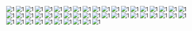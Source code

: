 ![1](https://i.ibb.co/S7KzL8Y/vtm04p.png)
![1](https://64.media.tumblr.com/a97856e38a3b8d8a06d99b10f8305770/db3003639f40a3b6-e6/s640x960/0e95c7b89fb578a800a1c0a4535af768fee769c0.pnj)
![1](https://i.ibb.co/bPG7KPG/Untitled35-20240525195719.png)
![1](https://i.ibb.co/4WwC8jm/Untitled35-20240525200006.png)
![1](https://i.ibb.co/rxpgCwH/Untitled35-20240525200309.png)
![1](https://i.ibb.co/xDD0mmL/Untitled35-20240525200851.png)
![1](https://i.ibb.co/XFXXjgg/Untitled35-20240525201311.png)
![1](https://i.ibb.co/PZMwfKk/Untitled35-20240525201509.png)
![1](https://64.media.tumblr.com/d95e38cb60b1e1a53cf2e887b34f5998/db39dd46a5085091-21/s100x200/6f5ff5dedb7ab03b61e0bb37e8d2b3679f7f6d57.pnj)
![1](https://i.ibb.co/nbdxZrG/Untitled70-20231116094239.png)
![1](https://64.media.tumblr.com/29e5112e70f150e13d2de67c769549da/bfaaeb60d3ffc0b4-e1/s100x200/0a1b3b5a9ac4f758e4c6b9ea3fa99ab1080f66e8.pnj)
![1](https://64.media.tumblr.com/46c9c1b5c8b776fda2cd421a2f835a93/c937cea2bae71fd6-49/s100x200/63a4e3a5d82066fbc4ab06b7f036065f8424796e.pnj)
![1](https://64.media.tumblr.com/37fb88a489b029ebadcce3baa19da34c/0849fa6899c3a334-89/s100x200/4e8623471ab52f1a279024ab24a84566890fa3db.pnj)
![1](https://images-wixmp-ed30a86b8c4ca887773594c2.wixmp.com/f/528e458b-6d3e-41d1-aa13-9ce94a1255e7/d2neomm-ed83314d-153e-4f2f-9c05-7af0362ea25b.gif?token=eyJ0eXAiOiJKV1QiLCJhbGciOiJIUzI1NiJ9.eyJzdWIiOiJ1cm46YXBwOjdlMGQxODg5ODIyNjQzNzNhNWYwZDQxNWVhMGQyNmUwIiwiaXNzIjoidXJuOmFwcDo3ZTBkMTg4OTgyMjY0MzczYTVmMGQ0MTVlYTBkMjZlMCIsIm9iaiI6W1t7InBhdGgiOiJcL2ZcLzUyOGU0NThiLTZkM2UtNDFkMS1hYTEzLTljZTk0YTEyNTVlN1wvZDJuZW9tbS1lZDgzMzE0ZC0xNTNlLTRmMmYtOWMwNS03YWYwMzYyZWEyNWIuZ2lmIn1dXSwiYXVkIjpbInVybjpzZXJ2aWNlOmZpbGUuZG93bmxvYWQiXX0.iw9XaN19EoEM0Z2LOhgxW3umq5ZMZfxWktILo_2XpmI)
![1](https://i.ibb.co/g91BtKd/d1v0v73-51bed4e1-8a79-4ef4-a63c-5203069b353a.gif)
![1](https://images-wixmp-ed30a86b8c4ca887773594c2.wixmp.com/f/c89070d8-e45b-4196-b7a2-4f9222137f03/d30sxng-373e5fd4-befb-42f1-9852-07a7aea21d4e.png?token=eyJ0eXAiOiJKV1QiLCJhbGciOiJIUzI1NiJ9.eyJzdWIiOiJ1cm46YXBwOjdlMGQxODg5ODIyNjQzNzNhNWYwZDQxNWVhMGQyNmUwIiwiaXNzIjoidXJuOmFwcDo3ZTBkMTg4OTgyMjY0MzczYTVmMGQ0MTVlYTBkMjZlMCIsIm9iaiI6W1t7InBhdGgiOiJcL2ZcL2M4OTA3MGQ4LWU0NWItNDE5Ni1iN2EyLTRmOTIyMjEzN2YwM1wvZDMwc3huZy0zNzNlNWZkNC1iZWZiLTQyZjEtOTg1Mi0wN2E3YWVhMjFkNGUucG5nIn1dXSwiYXVkIjpbInVybjpzZXJ2aWNlOmZpbGUuZG93bmxvYWQiXX0.3VsJRehBfnh7HOjswEJGmnZ51qPR5m8pbOEb61jxKEc)
![1](https://images-wixmp-ed30a86b8c4ca887773594c2.wixmp.com/f/63db4f56-90d3-4d08-ab99-c0c1b9497987/d5wvtt7-6807f0c9-41e1-43ba-a49e-f14dfeff52a8.jpg/v1/fill/w_99,h_57,q_75,strp/laughing_jack_stamp_by_snuffbomb_d5wvtt7-fullview.jpg?token=eyJ0eXAiOiJKV1QiLCJhbGciOiJIUzI1NiJ9.eyJzdWIiOiJ1cm46YXBwOjdlMGQxODg5ODIyNjQzNzNhNWYwZDQxNWVhMGQyNmUwIiwiaXNzIjoidXJuOmFwcDo3ZTBkMTg4OTgyMjY0MzczYTVmMGQ0MTVlYTBkMjZlMCIsIm9iaiI6W1t7ImhlaWdodCI6Ijw9NTciLCJwYXRoIjoiXC9mXC82M2RiNGY1Ni05MGQzLTRkMDgtYWI5OS1jMGMxYjk0OTc5ODdcL2Q1d3Z0dDctNjgwN2YwYzktNDFlMS00M2JhLWE0OWUtZjE0ZGZlZmY1MmE4LmpwZyIsIndpZHRoIjoiPD05OSJ9XV0sImF1ZCI6WyJ1cm46c2VydmljZTppbWFnZS5vcGVyYXRpb25zIl19.fX9opjk33bmk0JoLpONHExZeYme9h-dGiArKxQSmvGQ)
![1](https://64.media.tumblr.com/9c06c3d59857450b78559049b1d237cc/bfaaeb60d3ffc0b4-58/s250x400/2a272f1034d16c9ba5cfbcb5ee2aa08084c8a570.jpg)
![1](https://64.media.tumblr.com/a550c79b54eba9140841fcd2499b92f5/b1a413bd901573a8-dd/s100x200/364e0043aed5c2ca8a455b4187a61c2d77c678f6.pnj)
![1](https://64.media.tumblr.com/fd523467adb75007dac634ba170c27c9/b1a413bd901573a8-a8/s100x200/7755d8f9b7a19503c389d63c44f619bec5dc5f51.pnj)
![1](https://64.media.tumblr.com/b585fc3316a12e75eb182e5fb0555fbb/3d6401459b86f3e9-ac/s100x200/f0752a293ef769cc971f88935f9d4a2a4b7157b5.pnj)
![1](https://64.media.tumblr.com/7fd18ac427f83b74b14770e2e509976c/e33f34dc8b4bdcd4-36/s100x200/bd37b2f8bcc2ad647b349408365aecc12d4e90e9.gifv)
![1](https://images-wixmp-ed30a86b8c4ca887773594c2.wixmp.com/f/db522eab-624e-410d-af97-34d3ffa40c67/d2iu4do-994dee8f-2110-4e81-9cae-5e7767290fd2.png?token=eyJ0eXAiOiJKV1QiLCJhbGciOiJIUzI1NiJ9.eyJzdWIiOiJ1cm46YXBwOjdlMGQxODg5ODIyNjQzNzNhNWYwZDQxNWVhMGQyNmUwIiwiaXNzIjoidXJuOmFwcDo3ZTBkMTg4OTgyMjY0MzczYTVmMGQ0MTVlYTBkMjZlMCIsIm9iaiI6W1t7InBhdGgiOiJcL2ZcL2RiNTIyZWFiLTYyNGUtNDEwZC1hZjk3LTM0ZDNmZmE0MGM2N1wvZDJpdTRkby05OTRkZWU4Zi0yMTEwLTRlODEtOWNhZS01ZTc3NjcyOTBmZDIucG5nIn1dXSwiYXVkIjpbInVybjpzZXJ2aWNlOmZpbGUuZG93bmxvYWQiXX0.qPSgIh-vOnqji9iAMUPPD4n_xcsUd2eZEwKkXZt6-WA)
![1](https://64.media.tumblr.com/1d380656fedc9bf2c52310a21afda7de/efb93e9c593a1dd7-c1/s100x200/798deb8ade265031cb2c40582b94bb7bc572df9b.pnj)
![1](https://64.media.tumblr.com/20655ccf6cbe1ba67de4e5b604b26c05/2be3d7b7e3b8925d-0d/s100x200/190d42a4550e0c6030cc246e1bb69b97349c4dfe.gifv)
![1](https://64.media.tumblr.com/9d51e9710d24283290d83c095614f818/2be3d7b7e3b8925d-67/s100x200/21238fd5b8b00e8e41b7bfb3d313f36b0a212cb9.gifv)
![1](https://64.media.tumblr.com/4db4bf32b7d738f8da628d2c5fca6a32/f1413ef45abf2485-d7/s100x200/4ca828a6cf966f4922e8431ad5152f5c1a033173.pnj)
![1](https://64.media.tumblr.com/63a67dc1b9aeb1faac06c412634747fd/f1413ef45abf2485-e1/s100x200/a0eee51e9e9e8a6c5c1bb1dfe2db7321171832e8.gifv)
![1](https://images-wixmp-ed30a86b8c4ca887773594c2.wixmp.com/f/db522eab-624e-410d-af97-34d3ffa40c67/d30mium-9af5bba4-c45f-4a3d-bad6-8356d3cd97a4.png?token=eyJ0eXAiOiJKV1QiLCJhbGciOiJIUzI1NiJ9.eyJzdWIiOiJ1cm46YXBwOjdlMGQxODg5ODIyNjQzNzNhNWYwZDQxNWVhMGQyNmUwIiwiaXNzIjoidXJuOmFwcDo3ZTBkMTg4OTgyMjY0MzczYTVmMGQ0MTVlYTBkMjZlMCIsIm9iaiI6W1t7InBhdGgiOiJcL2ZcL2RiNTIyZWFiLTYyNGUtNDEwZC1hZjk3LTM0ZDNmZmE0MGM2N1wvZDMwbWl1bS05YWY1YmJhNC1jNDVmLTRhM2QtYmFkNi04MzU2ZDNjZDk3YTQucG5nIn1dXSwiYXVkIjpbInVybjpzZXJ2aWNlOmZpbGUuZG93bmxvYWQiXX0.SoBMayC6lLV8och39wwmQXKMQ0xpWWODM-MP76vQyq4)
![1](https://64.media.tumblr.com/9a7aefaa86bb1acf1119f366159d03b5/8c49db604b0f3002-6f/s100x200/2376bf928782957c78f88ff9134a0d1de6f43f19.pnj)
![1](https://64.media.tumblr.com/b12fc63a5d24f7cf8bd6fd18825a9b33/375befc5b0d84a11-cf/s100x200/9384c08a70c271ddf0320de1348505a79ca50020.pnj)
![1](https://64.media.tumblr.com/0baf421955f2de1f20b375ac69964761/375befc5b0d84a11-a1/s100x200/42f66a17a223e5d06b1a761b8346058f2d92417a.pnj)
![1](https://64.media.tumblr.com/d7d04573d88e565b707d4416333ef0ac/375befc5b0d84a11-b8/s100x200/b83208327a7afc10d76a8af6af43ded2b34a32fb.pnj)
![1](https://64.media.tumblr.com/b25f2b88cc7ac9fee284a5fcd0728096/375befc5b0d84a11-12/s100x200/77d9714d74853b2b76a7c74995f5c0f68573ac3a.pnj)
![1](https://64.media.tumblr.com/669b77ff41f9e6f35ca708902f8d1ad8/375befc5b0d84a11-3b/s100x200/ae682d955a71c0de7785184d301a54b28428aefc.pnj)
![1](https://images-wixmp-ed30a86b8c4ca887773594c2.wixmp.com/f/05b1a009-5d17-4e87-ac38-69d822bd6bbf/d2btjjp-66997a18-dbda-476f-a462-3a53b04df5d0.gif?token=eyJ0eXAiOiJKV1QiLCJhbGciOiJIUzI1NiJ9.eyJzdWIiOiJ1cm46YXBwOjdlMGQxODg5ODIyNjQzNzNhNWYwZDQxNWVhMGQyNmUwIiwiaXNzIjoidXJuOmFwcDo3ZTBkMTg4OTgyMjY0MzczYTVmMGQ0MTVlYTBkMjZlMCIsIm9iaiI6W1t7InBhdGgiOiJcL2ZcLzA1YjFhMDA5LTVkMTctNGU4Ny1hYzM4LTY5ZDgyMmJkNmJiZlwvZDJidGpqcC02Njk5N2ExOC1kYmRhLTQ3NmYtYTQ2Mi0zYTUzYjA0ZGY1ZDAuZ2lmIn1dXSwiYXVkIjpbInVybjpzZXJ2aWNlOmZpbGUuZG93bmxvYWQiXX0.kHdGknE29vEaSC48q83E_kWauaWi_PK8aaAJbWIpL88)
![1](https://images-wixmp-ed30a86b8c4ca887773594c2.wixmp.com/f/05b1a009-5d17-4e87-ac38-69d822bd6bbf/d2c564j-7dde239a-678c-4479-ac5f-d9a578d8a086.gif?token=eyJ0eXAiOiJKV1QiLCJhbGciOiJIUzI1NiJ9.eyJzdWIiOiJ1cm46YXBwOjdlMGQxODg5ODIyNjQzNzNhNWYwZDQxNWVhMGQyNmUwIiwiaXNzIjoidXJuOmFwcDo3ZTBkMTg4OTgyMjY0MzczYTVmMGQ0MTVlYTBkMjZlMCIsIm9iaiI6W1t7InBhdGgiOiJcL2ZcLzA1YjFhMDA5LTVkMTctNGU4Ny1hYzM4LTY5ZDgyMmJkNmJiZlwvZDJjNTY0ai03ZGRlMjM5YS02NzhjLTQ0NzktYWM1Zi1kOWE1NzhkOGEwODYuZ2lmIn1dXSwiYXVkIjpbInVybjpzZXJ2aWNlOmZpbGUuZG93bmxvYWQiXX0.M5Eg1O9BQa7wjMSwAlxiDVsylXSKF-UmM1oU6LMfQd8)
![1](https://i.ibb.co/MfpRGSN/d28oeux-3c5f2d05-548c-4867-9a2c-017080d0fcbe.gif)
![1](https://i.ibb.co/PYpL7ZV/tumblr-d88d519fa2634c99f0df93df0d82d3e3-3a265726-250.gif)
![1](https://64.media.tumblr.com/4886825db15b8f129d258de032b9ebde/1a6c89cf5b056690-01/s250x400/a14ee6d3dba03ca02d41f844eca28a1a32e47640.pnj)
![1](https://64.media.tumblr.com/cbf999cce81532b85a08ac6fea32f41d/1a6c89cf5b056690-57/s250x400/0185904d737910071320d1b9307e23aac26aa705.pnj)
![1](https://64.media.tumblr.com/fe22a64dc86972643c948c6c17060ab5/bb2346013ee5866c-bd/s250x400/bfcb63c117d68d89581e73c7945efba568aaec20.pnj)
![1](https://64.media.tumblr.com/78040c4b116c198af8cf3508c962b7b2/bb2346013ee5866c-19/s250x400/b5c7eb742441933dc723cac6e36ee808a3e0cdaf.pnj)
![1](https://64.media.tumblr.com/9ee3978521ff4b036b51de9d4de92716/7bea1762e12b7167-3a/s75x75_c1/69f07228236367ad5e8db61c386a116917429ec0.gifv)
![1](https://64.media.tumblr.com/2726e8e806945a16e352d57a14795b3e/2a263a146621dab0-0a/s75x75_c1/6f88445dee9f07c6a1ae22ba186bb5a278798dc8.gifv)
![1](https://64.media.tumblr.com/702947d3facc0fbd17e98f82644e6ca3/2a263a146621dab0-3a/s100x200/c2e1379e9e3771cc957a775049c7b9ef94643d8c.gifv)
![1](https://64.media.tumblr.com/53523b995a8748329e1fbc2b26a8727d/db3003639f40a3b6-13/s640x960/4e1db08827905f7897d4a39f8ee03c0d88a529f4.pnj)
![1](https://i.ibb.co/QkKkXCM/tumblr-78a04a18f6a00448b3c092159bd08d1b-65edef81-1280.png)
